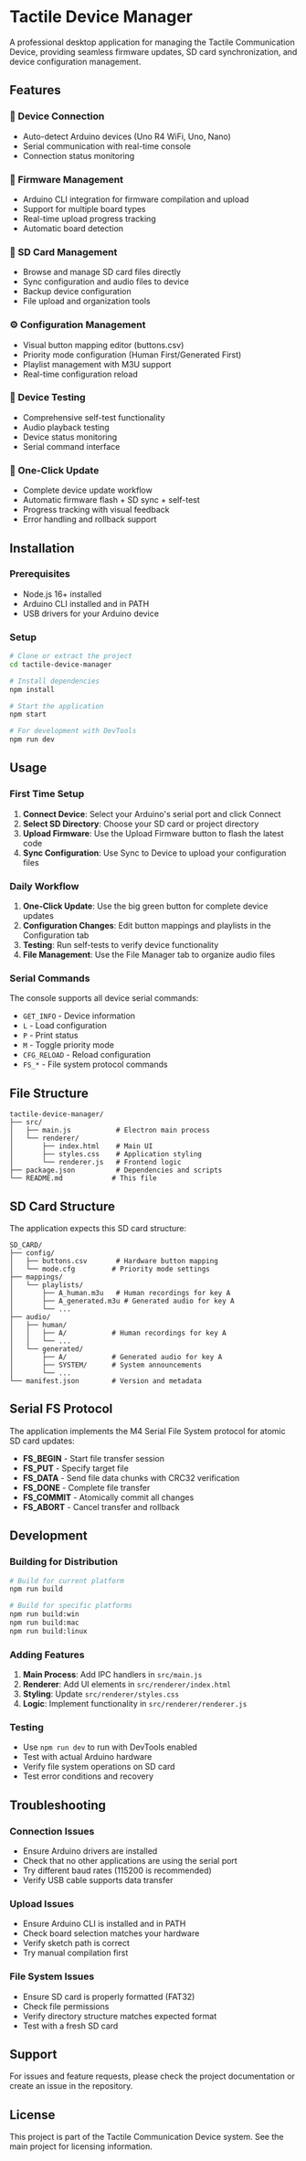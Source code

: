 # Tactile Device Manager

A professional desktop application for managing the Tactile Communication Device, providing seamless firmware updates, SD card synchronization, and device configuration management.

## Features

### 🔌 Device Connection
- Auto-detect Arduino devices (Uno R4 WiFi, Uno, Nano)
- Serial communication with real-time console
- Connection status monitoring

### 🔧 Firmware Management  
- Arduino CLI integration for firmware compilation and upload
- Support for multiple board types
- Real-time upload progress tracking
- Automatic board detection

### 💾 SD Card Management
- Browse and manage SD card files directly
- Sync configuration and audio files to device
- Backup device configuration
- File upload and organization tools

### ⚙️ Configuration Management
- Visual button mapping editor (buttons.csv)
- Priority mode configuration (Human First/Generated First)
- Playlist management with M3U support
- Real-time configuration reload

### 🧪 Device Testing
- Comprehensive self-test functionality
- Audio playback testing
- Device status monitoring
- Serial command interface

### 🚀 One-Click Update
- Complete device update workflow
- Automatic firmware flash + SD sync + self-test
- Progress tracking with visual feedback
- Error handling and rollback support

## Installation

### Prerequisites
- Node.js 16+ installed
- Arduino CLI installed and in PATH
- USB drivers for your Arduino device

### Setup
```bash
# Clone or extract the project
cd tactile-device-manager

# Install dependencies
npm install

# Start the application
npm start

# For development with DevTools
npm run dev
```

## Usage

### First Time Setup
1. **Connect Device**: Select your Arduino's serial port and click Connect
2. **Select SD Directory**: Choose your SD card or project directory
3. **Upload Firmware**: Use the Upload Firmware button to flash the latest code
4. **Sync Configuration**: Use Sync to Device to upload your configuration files

### Daily Workflow
1. **One-Click Update**: Use the big green button for complete device updates
2. **Configuration Changes**: Edit button mappings and playlists in the Configuration tab
3. **Testing**: Run self-tests to verify device functionality
4. **File Management**: Use the File Manager tab to organize audio files

### Serial Commands
The console supports all device serial commands:
- `GET_INFO` - Device information
- `L` - Load configuration
- `P` - Print status  
- `M` - Toggle priority mode
- `CFG_RELOAD` - Reload configuration
- `FS_*` - File system protocol commands

## File Structure

```
tactile-device-manager/
├── src/
│   ├── main.js           # Electron main process
│   └── renderer/
│       ├── index.html    # Main UI
│       ├── styles.css    # Application styling
│       └── renderer.js   # Frontend logic
├── package.json          # Dependencies and scripts
└── README.md            # This file
```

## SD Card Structure

The application expects this SD card structure:

```
SD_CARD/
├── config/
│   ├── buttons.csv       # Hardware button mapping
│   └── mode.cfg         # Priority mode settings
├── mappings/
│   └── playlists/
│       ├── A_human.m3u   # Human recordings for key A
│       ├── A_generated.m3u # Generated audio for key A
│       └── ...
├── audio/
│   ├── human/
│   │   ├── A/           # Human recordings for key A
│   │   └── ...
│   └── generated/
│       ├── A/           # Generated audio for key A
│       ├── SYSTEM/      # System announcements
│       └── ...
└── manifest.json        # Version and metadata
```

## Serial FS Protocol

The application implements the M4 Serial File System protocol for atomic SD card updates:

- **FS_BEGIN** - Start file transfer session
- **FS_PUT** - Specify target file
- **FS_DATA** - Send file data chunks with CRC32 verification
- **FS_DONE** - Complete file transfer
- **FS_COMMIT** - Atomically commit all changes
- **FS_ABORT** - Cancel transfer and rollback

## Development

### Building for Distribution
```bash
# Build for current platform
npm run build

# Build for specific platforms
npm run build:win
npm run build:mac
npm run build:linux
```

### Adding Features
1. **Main Process**: Add IPC handlers in `src/main.js`
2. **Renderer**: Add UI elements in `src/renderer/index.html`
3. **Styling**: Update `src/renderer/styles.css`
4. **Logic**: Implement functionality in `src/renderer/renderer.js`

### Testing
- Use `npm run dev` to run with DevTools enabled
- Test with actual Arduino hardware
- Verify file system operations on SD card
- Test error conditions and recovery

## Troubleshooting

### Connection Issues
- Ensure Arduino drivers are installed
- Check that no other applications are using the serial port
- Try different baud rates (115200 is recommended)
- Verify USB cable supports data transfer

### Upload Issues
- Ensure Arduino CLI is installed and in PATH
- Check board selection matches your hardware
- Verify sketch path is correct
- Try manual compilation first

### File System Issues
- Ensure SD card is properly formatted (FAT32)
- Check file permissions
- Verify directory structure matches expected format
- Test with a fresh SD card

## Support

For issues and feature requests, please check the project documentation or create an issue in the repository.

## License

This project is part of the Tactile Communication Device system. See the main project for licensing information.

